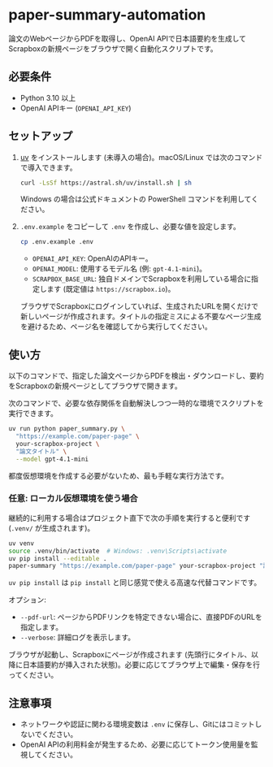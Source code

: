# paper-summary-automation

論文のWebページからPDFを取得し、OpenAI APIで日本語要約を生成してScrapboxの新規ページをブラウザで開く自動化スクリプトです。

## 必要条件

- Python 3.10 以上
- OpenAI APIキー (`OPENAI_API_KEY`)

## セットアップ

1. [uv](https://github.com/astral-sh/uv) をインストールします (未導入の場合)。macOS/Linux では次のコマンドで導入できます。
   ```bash
   curl -LsSf https://astral.sh/uv/install.sh | sh
   ```
   Windows の場合は公式ドキュメントの PowerShell コマンドを利用してください。
2. `.env.example` をコピーして `.env` を作成し、必要な値を設定します。
   ```bash
   cp .env.example .env
   ```
   - `OPENAI_API_KEY`: OpenAIのAPIキー。
   - `OPENAI_MODEL`: 使用するモデル名 (例: `gpt-4.1-mini`)。
   - `SCRAPBOX_BASE_URL`: 独自ドメインでScrapboxを利用している場合に指定します (既定値は `https://scrapbox.io`)。

   ブラウザでScrapboxにログインしていれば、生成されたURLを開くだけで新しいページが作成されます。タイトルの指定ミスによる不要なページ生成を避けるため、ページ名を確認してから実行してください。

## 使い方

以下のコマンドで、指定した論文ページからPDFを検出・ダウンロードし、要約をScrapboxの新規ページとしてブラウザで開きます。

次のコマンドで、必要な依存関係を自動解決しつつ一時的な環境でスクリプトを実行できます。

```bash
uv run python paper_summary.py \
  "https://example.com/paper-page" \
  your-scrapbox-project \
  "論文タイトル" \
  --model gpt-4.1-mini
```

都度仮想環境を作成する必要がないため、最も手軽な実行方法です。

### 任意: ローカル仮想環境を使う場合

継続的に利用する場合はプロジェクト直下で次の手順を実行すると便利です (`.venv/` が生成されます)。

```bash
uv venv
source .venv/bin/activate  # Windows: .venv\Scripts\activate
uv pip install --editable .
paper-summary "https://example.com/paper-page" your-scrapbox-project "論文タイトル" --model gpt-4.1-mini
```

`uv pip install` は `pip install` と同じ感覚で使える高速な代替コマンドです。

オプション:
- `--pdf-url`: ページからPDFリンクを特定できない場合に、直接PDFのURLを指定します。
- `--verbose`: 詳細ログを表示します。

ブラウザが起動し、Scrapboxにページが作成されます (先頭行にタイトル、以降に日本語要約が挿入された状態)。必要に応じてブラウザ上で編集・保存を行ってください。

## 注意事項

- ネットワークや認証に関わる環境変数は `.env` に保存し、Gitにはコミットしないでください。
- OpenAI APIの利用料金が発生するため、必要に応じてトークン使用量を監視してください。
